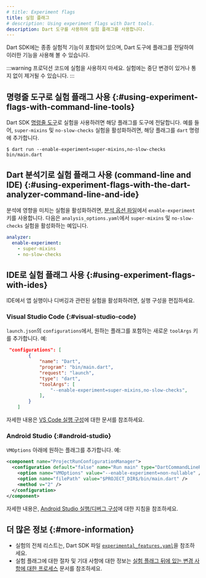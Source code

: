 ```yaml
---
# title: Experiment flags
title: 실험 플래그
# description: Using experiment flags with Dart tools.
description: Dart 도구를 사용하여 실험 플래그를 사용합니다.
---
```


Dart SDK에는 종종 실험적 기능이 포함되어 있으며, 
Dart 도구에 플래그를 전달하여 이러한 기능을 사용해 볼 수 있습니다.

:::warning
프로덕션 코드에 실험을 사용하지 마세요. 
실험에는 중단 변경이 있거나 통지 없이 제거될 수 있습니다.
:::


## 명령줄 도구로 실험 플래그 사용 {:#using-experiment-flags-with-command-line-tools}

Dart SDK [명령줄 도구](/tools/sdk)로 실험을 사용하려면 해당 플래그를 도구에 전달합니다. 
예를 들어, `super-mixins` 및 `no-slow-checks` 실험을 활성화하려면, 
해당 플래그를 `dart` 명령에 추가합니다.

```console
$ dart run --enable-experiment=super-mixins,no-slow-checks bin/main.dart
```


## Dart 분석기로 실험 플래그 사용 (command-line and IDE) {:#using-experiment-flags-with-the-dart-analyzer-command-line-and-ide}

분석에 영향을 미치는 실험을 활성화하려면, 
[분석 옵션 파일][analysis options file]에서 `enable-experiment` 키를 사용합니다. 
다음은 `analysis_options.yaml`에서 `super-mixins` 및 `no-slow-checks` 실험을 활성화하는 예입니다.

```yaml title="analysis_options.yaml"
analyzer:
  enable-experiment:
    - super-mixins
    - no-slow-checks
```

[analysis options file]: /tools/analysis#the-analysis-options-file


## IDE로 실험 플래그 사용 {:#using-experiment-flags-with-ides}

IDE에서 앱 실행이나 디버깅과 관련된 실험을 활성화하려면, 실행 구성을 편집하세요.

### Visual Studio Code {:#visual-studio-code}

`launch.json`의 `configurations`에서, 
원하는 플래그를 포함하는 새로운 `toolArgs` 키를 추가합니다. 예:

```json title="launch.json"
 "configurations": [
        {
            "name": "Dart",
            "program": "bin/main.dart",
            "request": "launch",
            "type": "dart",
            "toolArgs": [
                "--enable-experiment=super-mixins,no-slow-checks",
            ],
        }
    ]
```

자세한 내용은 [VS Code 실행 구성][VSC instructions]에 대한 문서를 참조하세요.

[VSC instructions]: https://code.visualstudio.com/docs/editor/debugging#_launch-configurations


### Android Studio {:#android-studio}

`VMOptions` 아래에 원하는 플래그를 추가합니다. 예:

```xml
<component name="ProjectRunConfigurationManager">
  <configuration default="false" name="Run main" type="DartCommandLineRunConfigurationType" factoryName="Dart Command Line Application">
    <option name="VMOptions" value="--enable-experiment=non-nullable" />
    <option name="filePath" value="$PROJECT_DIR$/bin/main.dart" />
    <method v="2" />
  </configuration>
</component>
```

자세한 내용은, [Android Studio 실행/디버그 구성][AS instructions]에 대한 지침을 참조하세요.

[AS instructions]: {{site.android-dev}}/studio/run/rundebugconfig


## 더 많은 정보 {:#more-information}

* 실험의 전체 리스트는, Dart SDK 파일 [`experimental_features.yaml`][`experimental_features.yaml`.]을 참조하세요.
* 실험 플래그에 대한 절차 및 기대 사항에 대한 정보는 
  [실험 플래그 뒤에 있는 변경 사항에 대한 프로세스][flags] 문서를 참조하세요.

[`experimental_features.yaml`.]: {{site.repo.dart.sdk}}/blob/main/tools/experimental_features.yaml
[flags]: {{site.repo.dart.sdk}}/blob/main/docs/process/experimental-flags.md

